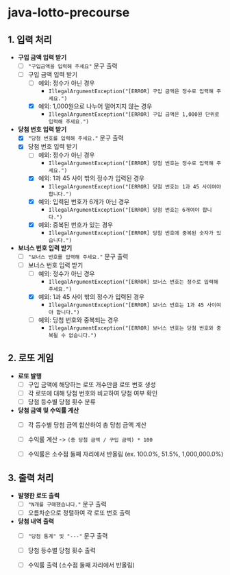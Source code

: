 # java-lotto-precourse
## 1. 입력 처리

- **구입 금액 입력 받기**
  - [ ] `"구입금액을 입력해 주세요"` 문구 출력
  - [ ] 구입 금액 입력 받기
    - [ ] 예외: 정수가 아닌 경우
      - `IllegalArgumentException("[ERROR] 구입 금액은 정수로 입력해 주세요.")`
    - [x] 예외: 1,000원으로 나누어 떨어지지 않는 경우
      - `IllegalArgumentException("[ERROR] 구입 금액은 1,000원 단위로 입력해 주세요.")`

- **당첨 번호 입력 받기**
  - [x] `"당첨 번호를 입력해 주세요."` 문구 출력
  - [x] 당첨 번호 입력 받기
    - [ ] 예외: 정수가 아닌 경우
      - `IllegalArgumentException("[ERROR] 당첨 번호는 정수로 입력해 주세요.")`
    - [x] 예외: 1과 45 사이 밖의 정수가 입력된 경우
      - `IllegalArgumentException("[ERROR] 당첨 번호는 1과 45 사이여야 합니다.")`
    - [x] 예외: 입력된 번호가 6개가 아닌 경우
      - `IllegalArgumentException("[ERROR] 당첨 번호는 6개여야 합니다.")`
    - [x] 예외: 중복된 번호가 있는 경우
      - `IllegalArgumentException("[ERROR] 당첨 번호에 중복된 숫자가 있습니다.")`

- **보너스 번호 입력 받기**
  - [ ] `"보너스 번호를 입력해 주세요."` 문구 출력
  - [ ] 보너스 번호 입력 받기
    - [ ] 예외: 정수가 아닌 경우
      - `IllegalArgumentException("[ERROR] 보너스 번호는 정수로 입력해 주세요.")`
    - [x] 예외: 1과 45 사이 밖의 정수가 입력된 경우
      - `IllegalArgumentException("[ERROR] 보너스 번호는 1과 45 사이여야 합니다.")`
    - [ ] 예외: 당첨 번호와 중복되는 경우
      - `IllegalArgumentException("[ERROR] 보너스 번호는 당첨 번호와 중복될 수 없습니다.")`


## 2. 로또 게임

- **로또 발행**
  - [ ] 구입 금액에 해당하는 로또 개수만큼 로또 번호 생성
  - [ ] 각 로또에 대해 당첨 번호와 비교하여 당첨 여부 확인
  - [ ] 당첨 등수별 당첨 횟수 분류

- **당첨 금액 및 수익률 계산**
  - [ ] 각 등수별 당첨 금액 합산하여 총 당첨 금액 계산
  - [ ] 수익률 계산 -> `(총 당첨 금액 / 구입 금액) * 100`
  - [ ] 수익률은 소수점 둘째 자리에서 반올림 (ex. 100.0%, 51.5%, 1,000,000.0%)


## 3. 출력 처리

- **발행한 로또 출력**
  - [ ] `"N개를 구매했습니다."` 문구 출력
  - [ ] 오름차순으로 정렬하여 각 로또 번호 출력

- **당첨 내역 출력**
  - [ ] `"당첨 통계" 및 "---"` 문구 출력
  - [ ] 당첨 등수별 당첨 횟수 출력
  - [ ] 수익률 출력 (소수점 둘째 자리에서 반올림)

